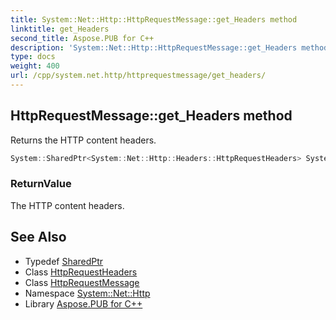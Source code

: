 ```yaml
---
title: System::Net::Http::HttpRequestMessage::get_Headers method
linktitle: get_Headers
second_title: Aspose.PUB for C++
description: 'System::Net::Http::HttpRequestMessage::get_Headers method. Returns the HTTP content headers in C++.'
type: docs
weight: 400
url: /cpp/system.net.http/httprequestmessage/get_headers/
---
```

## HttpRequestMessage::get_Headers method


Returns the HTTP content headers.

```cpp
System::SharedPtr<System::Net::Http::Headers::HttpRequestHeaders> System::Net::Http::HttpRequestMessage::get_Headers()
```


### ReturnValue

The HTTP content headers.

## See Also

* Typedef [SharedPtr](../../../system/sharedptr/)
* Class [HttpRequestHeaders](../../../system.net.http.headers/httprequestheaders/)
* Class [HttpRequestMessage](../)
* Namespace [System::Net::Http](../../)
* Library [Aspose.PUB for C++](../../../)
